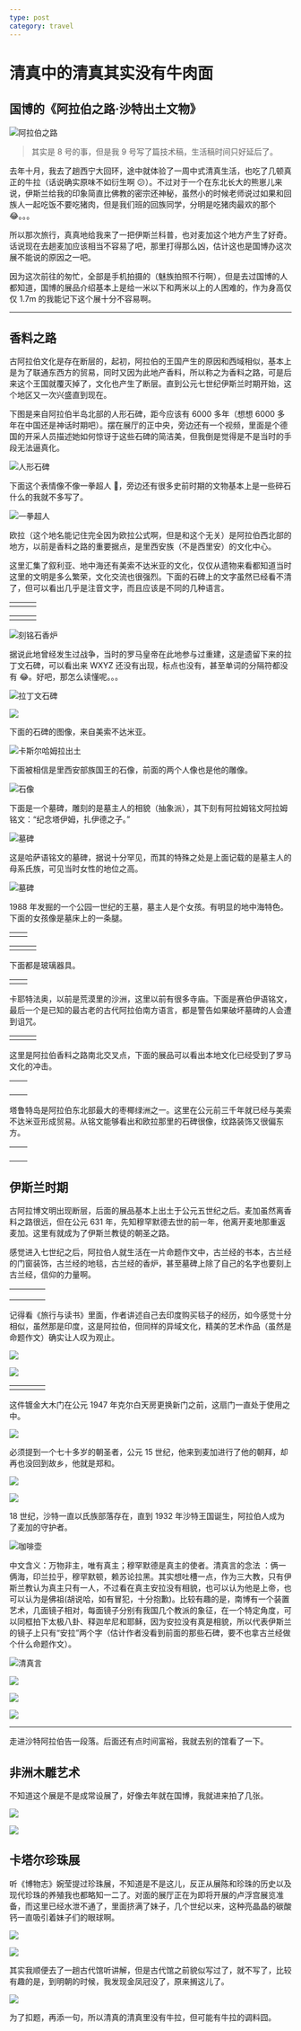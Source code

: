 ```yaml
---
type: post
category: travel
---
```


# 清真中的清真其实没有牛肉面

## 国博的《阿拉伯之路·沙特出土文物》

![阿拉伯之路](http://ww4.sinaimg.cn/mw690/89d0a2e1gw1fbmhcayxwaj21kw16oqsh.jpg)

> 其实是 8 号的事，但是我 9 号写了篇技术稿，生活稿时间只好延后了。

去年十月，我去了趟西宁大回环，途中就体验了一周中式清真生活，也吃了几顿真正的牛拉（话说确实原味不如衍生啊 😕）。不过对于一个在东北长大的熊崽儿来说，伊斯兰给我的印象简直比佛教的密宗还神秘，虽然小的时候老师说过如果和回族人一起吃饭不要吃猪肉，但是我们班的回族同学，分明是吃猪肉最欢的那个 😂。。。

所以那次旅行，真真地给我来了一把伊斯兰科普，也对麦加这个地方产生了好奇。话说现在去趟麦加应该相当不容易了吧，那里打得那么凶，估计这也是国博办这次展不能说的原因之一吧。

因为这次前往的匆忙，全部是手机拍摄的（魅族拍照不行啊），但是去过国博的人都知道，国博的展品介绍基本上是给一米以下和两米以上的人困难的，作为身高仅仅 1.7m 的我能记下这个展十分不容易啊。

---

## 香料之路

古阿拉伯文化是存在断层的，起初，阿拉伯的王国产生的原因和西域相似，基本上是为了联通东西方的贸易，同时又因为此地产香料，所以称之为香料之路，可是后来这个王国就覆灭掉了，文化也产生了断层。直到公元七世纪伊斯兰时期开始，这个地区又一次兴盛直到现在。

下图是来自阿拉伯半岛北部的人形石碑，距今应该有 6000 多年（想想 6000 多年在中国还是神话时期吧）。摆在展厅的正中央，旁边还有一个视频，里面是个德国的开采人员描述她如何惊讶于这些石碑的简洁美，但我倒是觉得是不是当时的手段无法逼真化。

![人形石碑](http://ww2.sinaimg.cn/mw690/89d0a2e1gw1fbmhc98l33j21kw16oatb.jpg)

下面这个表情像不像一拳超人 🤣，旁边还有很多史前时期的文物基本上是一些碎石什么的我就不多写了。

![一拳超人](http://ww3.sinaimg.cn/mw690/89d0a2e1gw1fbmhc7n6p0j21kw23ub29.jpg)

欧拉（这个地名能记住完全因为欧拉公式啊，但是和这个无关）是阿拉伯西北部的地方，以前是香料之路的重要据点，是里西安族（不是西里安）的文化中心。

这里汇集了叙利亚、地中海还有美索不达米亚的文化，仅仅从遗物来看都知道当时这里的文明是多么繁荣，文化交流也很强烈。下面的石碑上的文字虽然已经看不清了，但可以看出几乎是注音文字，而且应该是不同的几种语言。

<table>
    <tr>
        <td><img src="http://ww1.sinaimg.cn/mw690/89d0a2e1gw1fbmh9kwq4pj21kw16o4ia.jpg" alt=""></td>
        <td><img src="http://ww3.sinaimg.cn/mw690/89d0a2e1gw1fbmh9m9wz5j21kw16oh68.jpg" alt=""></td>
        <td><img src="http://ww3.sinaimg.cn/mw690/89d0a2e1gw1fbmh8ztys2j21kw16o7mx.jpg" alt=""></td>        
    </tr>
</table>

<table>
    <tr>
        <td><img src="http://ww4.sinaimg.cn/mw690/89d0a2e1gw1fbmh9nag8bj21kw16onex.jpg" alt=""></td>
        <td><img src="http://ww4.sinaimg.cn/mw690/89d0a2e1gw1fbmh8eozbjj21kw23ue81.jpg" alt=""></td>        
        <td><img src="http://ww3.sinaimg.cn/mw690/89d0a2e1gw1fbmh8i6wk3j21kw16owy5.jpg" alt=""></td>
    </tr>
</table>

![刻铭石香炉](http://ww1.sinaimg.cn/mw690/89d0a2e1gw1fbmh8bcbskj21kw23u7wh.jpg)

据说此地曾经发生过战争，当时的罗马皇帝在此地参与过重建，这是遗留下来的拉丁文石碑，可以看出来 WXYZ 还没有出现，标点也没有，甚至单词的分隔符都没有 😂。好吧，那怎么读懂呢。。。

![拉丁文石碑](http://ww3.sinaimg.cn/mw690/89d0a2e1gw1fbmh88gcc8j21kw16owzw.jpg)

![](http://ww3.sinaimg.cn/mw690/89d0a2e1gw1fbmh7zoga5j21kw16ok7s.jpg)

下面的石碑的图像，来自美索不达米亚。

![卡斯尔哈姆拉出土](http://ww4.sinaimg.cn/mw690/89d0a2e1gw1fbmh7tys5xj21kw23u4qp.jpg)

下面被相信是里西安部族国王的石像，前面的两个人像也是他的雕像。

![石像](http://ww1.sinaimg.cn/mw690/89d0a2e1gw1fbmh7qh2b7j21kw23ue81.jpg)

下面是一个墓碑，雕刻的是墓主人的相貌（抽象派），其下刻有阿拉姆铭文阿拉姆铭文：“纪念塔伊姆，扎伊德之子。”

![墓碑](http://ww3.sinaimg.cn/mw690/89d0a2e1gw1fbmh7ocofnj21kw23u7wh.jpg)

这是哈萨语铭文的墓碑，据说十分罕见，而其的特殊之处是上面记载的是墓主人的母系氏族，可见当时女性的地位之高。

![墓碑](http://ww4.sinaimg.cn/mw690/89d0a2e1gw1fbmh7nq8tvj21kw23uhdt.jpg)

1988 年发掘的一个公园一世纪的王墓，墓主人是个女孩。有明显的地中海特色。下面的女孩像是墓床上的一条腿。

<table>
    <tr>
        <td><img src="http://ww3.sinaimg.cn/mw690/89d0a2e1gw1fbmh7k26tsj21kw23ux6p.jpg" alt=""></td>
        <td><img src="http://ww4.sinaimg.cn/mw690/89d0a2e1gw1fbmh7hrfgjj21kw23ukjl.jpg" alt=""></td>        
    </tr>
</table>

<table>
    <tr>
        <td><img src="http://ww1.sinaimg.cn/mw690/89d0a2e1gw1fbmh7be29mj21kw23ux6p.jpg" alt=""></td>
        <td><img src="http://ww4.sinaimg.cn/mw690/89d0a2e1gw1fbmh7f951wj21kw23ukjl.jpg" alt=""></td>
        <td><img src="http://ww1.sinaimg.cn/mw690/89d0a2e1gw1fbmh79kltij21kw23uu0x.jpg" alt=""></td>        
    </tr>
</table>

下面都是玻璃器具。

<table>
    <tr>
        <td><img src="http://ww1.sinaimg.cn/mw690/89d0a2e1gw1fbmh74lw02j21kw16ok6h.jpg" alt=""></td>
        <td><img src="http://ww1.sinaimg.cn/mw690/89d0a2e1gw1fbmh732vfnj21kw23u7wh.jpg" alt=""></td>
    </tr>
</table>

卡耶特法奥，以前是荒漠里的沙洲，这里以前有很多寺庙。下面是赛伯伊语铭文，最后一个是已知的最古老的古代阿拉伯南方语言，都是警告如果破坏墓碑的人会遭到诅咒。

<table>
    <tr>
        <td><img src="http://ww4.sinaimg.cn/mw690/89d0a2e1gw1fbmh71cui2j21kw16oh06.jpg" alt=""></td>
        <td><img src="http://ww1.sinaimg.cn/mw690/89d0a2e1gw1fbmh6z4lqxj21kw23u7wh.jpg" alt=""></td>
        <td><img src="http://ww4.sinaimg.cn/mw690/89d0a2e1gw1fbmh70i2obj21kw16o7lu.jpg" alt=""></td>
    </tr>
</table>

这里是阿拉伯香料之路南北交叉点，下面的展品可以看出本地文化已经受到了罗马文化的冲击。

<table>
    <tr>
        <td><img src="http://ww1.sinaimg.cn/mw690/89d0a2e1gw1fbmh6x7o2pj21kw23uqv5.jpg" alt=""></td>
        <td><img src="http://ww4.sinaimg.cn/mw690/89d0a2e1gw1fbmh6p6dj8j21kw23ukjl.jpg" alt=""></td>
    </tr><tr>
        <td><img src="http://ww1.sinaimg.cn/mw690/89d0a2e1gw1fbmh6tgzpmj21kw16odug.jpg" alt=""></td>
        <td><img src="http://ww2.sinaimg.cn/mw690/89d0a2e1gw1fbmh6se50kj21kw16o4eg.jpg" alt=""></td>
    </tr><tr>
        <td><img src="http://ww4.sinaimg.cn/mw690/89d0a2e1gw1fbmh6r0zzzj21kw23u4qp.jpg" alt=""></td>
        <td><img src="http://ww1.sinaimg.cn/mw690/89d0a2e1gw1fbmh6lzvc1j21kw23u4qp.jpg" alt=""></td>
    </tr>
    <tr>
        <td><img src="http://ww2.sinaimg.cn/mw690/89d0a2e1gw1fbmh6jd0pmj21kw16oh1d.jpg" alt=""></td>
        <td><img src="http://ww4.sinaimg.cn/mw690/89d0a2e1gw1fbmh6glzbgj21kw16ok9x.jpg" alt=""></td>
    </tr>
</table>

塔鲁特岛是阿拉伯东北部最大的枣椰绿洲之一。这里在公元前三千年就已经与美索不达米亚形成贸易。从铭文能够看出和欧拉那里的石碑很像，纹路装饰又很偏东方。

<table>
    <tr>
        <td><img src="http://ww1.sinaimg.cn/mw690/89d0a2e1gw1fbmh6f9bwzj21kw23u7wh.jpg" alt=""></td>
        <td><img src="http://ww3.sinaimg.cn/mw690/89d0a2e1gw1fbmh6d641oj21kw23u4qp.jpg" alt=""></td>
    </tr>
    <tr>
        <td><img src="http://ww1.sinaimg.cn/mw690/89d0a2e1gw1fbmh6bbpnrj21kw23uqv5.jpg" alt=""></td>
        <td><img src="http://ww1.sinaimg.cn/mw690/89d0a2e1gw1fbmh68qq79j21kw23ukjl.jpg" alt=""></td>
    </tr>
    <tr>
        <td colspan=2><img src="http://ww3.sinaimg.cn/mw690/89d0a2e1gw1fbmh65rirqj21kw16onn7.jpg" alt=""></td>
    </tr>
    <tr>
        <td><img src="http://ww1.sinaimg.cn/mw690/89d0a2e1gw1fbmh612vkcj21kw23uu0x.jpg" alt=""></td>
        <td><img src="http://ww4.sinaimg.cn/mw690/89d0a2e1gw1fbmh63wjrnj21kw23unpd.jpg" alt=""></td>
    </tr>
</table>

## 伊斯兰时期

古阿拉博文明出现断层，后面的展品基本上出土于公元五世纪之后。麦加虽然离香料之路很远，但在公元 631 年，先知穆罕默德去世的前一年，他离开麦地那重返麦加。这里有就成为了伊斯兰教徒的朝圣之路。

感觉进入七世纪之后，阿拉伯人就生活在一片命题作文中，古兰经的书本，古兰经的门窗装饰，古兰经的地毯，古兰经的香炉，甚至墓碑上除了自己的名字也要刻上古兰经，信仰的力量啊。

<table>
    <tr>
        <td><img src="http://ww3.sinaimg.cn/mw690/89d0a2e1gw1fbmh5ykb26j21kw16ok84.jpg" alt=""></td>
        <td><img src="http://ww1.sinaimg.cn/mw690/89d0a2e1gw1fbmh5xdkpij21kw16oqjj.jpg" alt=""></td>
        <td><img src="http://ww1.sinaimg.cn/mw690/89d0a2e1gw1fbmh5winmtj21kw16o1bl.jpg" alt=""></td>
        <td><img src="http://ww1.sinaimg.cn/mw690/89d0a2e1gw1fbmh5uxjbcj21kw16o7m5.jpg" alt=""></td>
    </tr>
    <tr>
        <td><img src="http://ww1.sinaimg.cn/mw690/89d0a2e1gw1fbmh5lrk51j21kw23u4qp.jpg" alt=""></td>
        <td><img src="http://ww4.sinaimg.cn/mw690/89d0a2e1gw1fbmh5s61p3j21kw23ub29.jpg" alt=""></td>
        <td><img src="http://ww4.sinaimg.cn/mw690/89d0a2e1gw1fbmh5q0zljj21kw23u7wh.jpg" alt=""></td>
        <td><img src="http://ww3.sinaimg.cn/mw690/89d0a2e1gw1fbmh5npu4aj21kw23u7wh.jpg" alt=""></td>
    </tr>
    <tr>
        <td><img src="http://ww3.sinaimg.cn/mw690/89d0a2e1gw1fbmh5hnlwsj21kw23u7wh.jpg" alt=""></td>
        <td><img src="http://ww1.sinaimg.cn/mw690/89d0a2e1gw1fbmh5jx70rj21kw23uhdt.jpg" alt=""></td>
        <td><img src="http://ww4.sinaimg.cn/mw690/89d0a2e1gw1fbmh5755vmj21kw23ukjl.jpg" alt=""></td>
        <td><img src="http://ww2.sinaimg.cn/mw690/89d0a2e1gw1fbmh54zc7mj21kw16o7oc.jpg" alt=""></td>
    </tr>
</table>

记得看《旅行与读书》里面，作者讲述自己去印度购买毯子的经历，如今感觉十分相似，虽然那是印度，这是阿拉伯，但同样的异域文化，精美的艺术作品（虽然是命题作文）确实让人叹为观止。

![](http://ww1.sinaimg.cn/mw690/89d0a2e1gw1fbmh5thoc8j21kw16okdz.jpg)

![](http://ww1.sinaimg.cn/mw690/89d0a2e1gw1fbmh53xkmtj21kw16o4o3.jpg)

<table>
    <tr>
        <td><img src="http://ww3.sinaimg.cn/mw690/89d0a2e1gw1fbmh502hzsj21kw23u7wh.jpg" alt=""></td>
        <td><img src="http://ww1.sinaimg.cn/mw690/89d0a2e1gw1fbmh4y3de7j21kw23ue81.jpg" 
        alt=""></td>
        <td><img src="http://ww1.sinaimg.cn/mw690/89d0a2e1gw1fbmh4vyuvjj21kw23u4qp.jpg" alt=""></td>
        <td><img src="http://ww1.sinaimg.cn/mw690/89d0a2e1gw1fbmh4tv9ryj21kw23ub29.jpg" alt=""></td>
    </tr>
</table>

这件镀金大木门在公元 1947 年克尔白天房更换新门之前，这扇门一直处于使用之中。

![](http://ww3.sinaimg.cn/mw690/89d0a2e1gw1fbmh4py2uaj21kw16oaud.jpg)

必须提到一个七十多岁的朝圣者，公元 15 世纪，他来到麦加进行了他的朝拜，却再也没回到故乡，他就是郑和。

![](http://ww1.sinaimg.cn/mw690/89d0a2e1gw1fbmh4ll56rj21kw16o4mz.jpg)

![](http://ww3.sinaimg.cn/mw690/89d0a2e1gw1fbmh4kot47j21kw23u4qp.jpg)

18 世纪，沙特一直以氏族部落存在，直到 1932 年沙特王国诞生，阿拉伯人成为了麦加的守护者。

![咖啡壶](http://ww3.sinaimg.cn/mw690/89d0a2e1gw1fbmh4e0b97j21kw16ok6a.jpg)

中文含义：万物非主，唯有真主；穆罕默德是真主的使者。清真言的念法 ：俩一俩海，印兰拉乎，穆罕默顿，赖苏论拉黑。其实想吐槽一点，作为三大教，只有伊斯兰教认为真主只有一人，不过看在真主安拉没有相貌，也可以认为他是上帝，也可以认为是佛祖(胡说哈，如有冒犯，十分抱歉)。比较有趣的是，南博有一个装置艺术，几面镜子相对，每面镜子分别有我国几个教派的象征，在一个特定角度，可以同框拍下太极八卦、释迦牟尼和耶稣，因为安拉没有真是相貌，所以代表伊斯兰的镜子上只有“安拉”两个字（估计作者没看到前面的那些石碑，要不也拿古兰经做个什么命题作文）。

![清真言](http://ww4.sinaimg.cn/mw690/89d0a2e1gw1fbmh48qvilj21kw23uhdt.jpg)

![](http://ww1.sinaimg.cn/mw690/89d0a2e1gw1fbmh46ogm1j21kw23u7wh.jpg)

![](http://ww3.sinaimg.cn/mw690/89d0a2e1gw1fbmh44wjfhj21kw23ue81.jpg)

![](http://ww2.sinaimg.cn/mw690/89d0a2e1gw1fbmh42qpzjj21kw23uhdt.jpg)

---

走进沙特阿拉伯告一段落。后面还有点时间富裕，我就去别的馆看了一下。

## 非洲木雕艺术

不知道这个展是不是成常设展了，好像去年就在国博，我就进来拍了几张。

![](http://ww2.sinaimg.cn/mw690/89d0a2e1gw1fbmh3qnwruj21kw16otsg.jpg)

![](http://ww4.sinaimg.cn/mw690/89d0a2e1gw1fbmh3n7w0vj21kw16ok7p.jpg)

## 卡塔尔珍珠展

听《博物志》婉莹提过珍珠展，不知道是不是这儿，反正从展陈和珍珠的历史以及现代珍珠的养殖我也都略知一二了。对面的展厅正在为即将开展的卢浮宫展览准备，而这里已经水泄不通了，里面挤满了妹子，几个世纪以来，这种亮晶晶的碳酸钙一直吸引着妹子们的眼球啊。

![](http://ww1.sinaimg.cn/mw690/89d0a2e1gw1fbmh36rivzj21kw23unpd.jpg)

![](http://ww3.sinaimg.cn/mw690/89d0a2e1gw1fbmh399obhj21kw23ukjl.jpg)

其实我顺便去了一趟古代馆听讲解，但是古代馆之前貌似写过了，就不写了，比较有趣的是，到明朝的时候，我发现金凤冠没了，原来搁这儿了。

![](http://ww4.sinaimg.cn/mw690/89d0a2e1gw1fbmh3ghoofj21kw23ukjl.jpg)

为了扣题，再添一句，所以清真的清真里没有牛拉，但可能有牛拉的调料囧。
